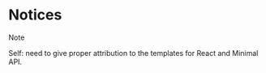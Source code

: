 # Notices

> [!NOTE]
> Self: need to give proper attribution to the templates for React and Minimal API.
